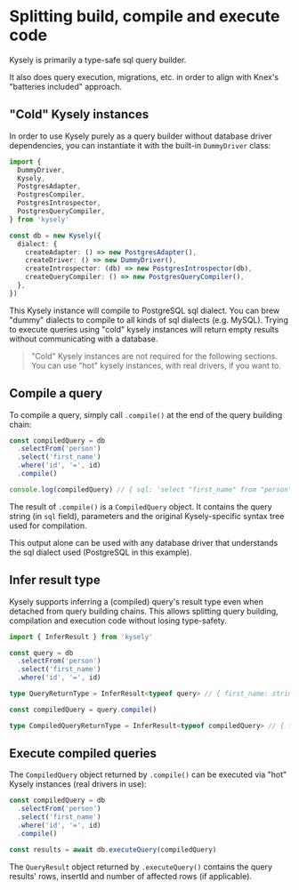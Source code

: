 # Splitting build, compile and execute code

Kysely is primarily a type-safe sql query builder.

It also does query execution, migrations, etc. in order to align with Knex's "batteries 
included" approach.

## "Cold" Kysely instances

In order to use Kysely purely as a query builder without database driver dependencies, 
you can instantiate it with the built-in `DummyDriver` class:

```ts
import { 
  DummyDriver,
  Kysely,
  PostgresAdapter,
  PostgresCompiler,
  PostgresIntrospector,
  PostgresQueryCompiler,
} from 'kysely'

const db = new Kysely({
  dialect: {
    createAdapter: () => new PostgresAdapter(),
    createDriver: () => new DummyDriver(),
    createIntrospector: (db) => new PostgresIntrospector(db),
    createQueryCompiler: () => new PostgresQueryCompiler(),
  },
})
```

This Kysely instance will compile to PostgreSQL sql dialect. You can brew "dummy" 
dialects to compile to all kinds of sql dialects (e.g. MySQL). Trying to execute 
queries using "cold" kysely instances will return empty results without communicating 
with a database.

> "Cold" Kysely instances are not required for the following sections. You can 
use "hot" kysely instances, with real drivers, if you want to.

## Compile a query

To compile a query, simply call `.compile()` at the end of the query building chain:

```ts
const compiledQuery = db
  .selectFrom('person')
  .select('first_name')
  .where('id', '=', id)
  .compile()

console.log(compiledQuery) // { sql: 'select "first_name" from "person" where "id" = $1', parameters: [1], query: { ... } }
```

The result of `.compile()` is a `CompiledQuery` object. It contains the query string 
(in `sql` field), parameters and the original Kysely-specific syntax tree used 
for compilation.

This output alone can be used with any database driver that understands the sql 
dialect used (PostgreSQL in this example).

## Infer result type

Kysely supports inferring a (compiled) query's result type even when detached from 
query building chains. This allows splitting query building, compilation and execution 
code without losing type-safety.

```ts
import { InferResult } from 'kysely'

const query = db
  .selectFrom('person')
  .select('first_name')
  .where('id', '=', id)

type QueryReturnType = InferResult<typeof query> // { first_name: string }[]

const compiledQuery = query.compile()

type CompiledQueryReturnType = InferResult<typeof compiledQuery> // { first_name: string }[]
```

## Execute compiled queries

The `CompiledQuery` object returned by `.compile()` can be executed
via "hot" Kysely instances (real drivers in use):

```ts
const compiledQuery = db
  .selectFrom('person')
  .select('first_name')
  .where('id', '=', id)
  .compile()

const results = await db.executeQuery(compiledQuery)
```

The `QueryResult` object returned by `.executeQuery()` contains the query results' 
rows, insertId and number of affected rows (if applicable).